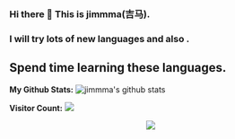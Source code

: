 ### Hi there 👋 This is jimmma(吉马).<br>
### I will try lots of new languages and also .<br>
## Spend time learning these languages.<br>

**My Github Stats:** 
![jimmma's github stats](https://github-readme-stats.vercel.app/api?username=XxjimmmaxX&show_icons=true&theme=dracula&hide=stars,issues)

**Visitor Count:** 
<img src="https://profile-counter.glitch.me/XxjimmmaxX/count.svg" />
<div align="center"> <img src="https://github-readme-stats.vercel.app/api/top-langs/?username=XxjimmmaxX&hide_title=true&hide_border=true&layout=compact&langs_count=6&text_color=000&icon_color=fff&bg_color=0,52fa5a,4dfcff,c64dff&theme=graywhite" /> </div>
